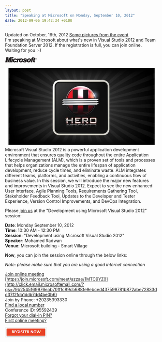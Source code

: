 ```yaml
---
layout: post
title: "Speaking at Microsoft on Monday, September 10, 2012"
date: 2012-09-06 19:42:34 +0100
---
```


Updated on October, 16th, 2012 [Some pictures from the event](https://mohamedradwan.com/events/ "Bizspark event pictures")  
I'm speaking at Microsoft about what's new in Visual Studio 2012 and Team Foundation Server 2012. If the registration is full, you can join online. Waiting for you :-)

![microsoft](/assets/images/2012/09/microsoft.gif)

**![Hero_Emailer_01](/assets/images/2012/09/hero_emailer_01.jpg)**  
Microsoft Visual Studio 2012 is a powerful application development environment that ensures quality code throughout the entire Application Lifecycle Management (ALM), which is a proven set of tools and processes that helps organizations manage the entire lifespan of application development, reduce cycle times, and eliminate waste. ALM integrates different teams, platforms, and activities, enabling a continuous flow of business value. In this session, we will introduce the major new features and improvements in Visual Studio 2012. Expect to see the new enhanced User Interface, Agile Planning Tools, Requirements Gathering Tool, Stakeholder Feedback Tool, Updates to the Developer and Tester Experience, Version Control Improvements, and DevOps Integration.

Please [join us](http://click.email.microsoftemail.com/?qs=79b2545169976eab3700e770a3e4fadbd139b5a7e56d26a57f5c8f6685a8b258006f3d7fc2864ccd) at the "Development using Microsoft Visual Studio 2012" session:

**Date**: Monday September 10, 2012  
**Time**: 10:30 AM - 12:30 PM  
**Session**: "Development using Microsoft Visual Studio 2012"  
**Speaker**: Mohamed Radwan  
**Venue**: Microsoft building - Smart Village

**Now**, you can join the session online through the below links:

*Note: please make sure that you are using a good internet connection*

[Join online meeting](http://click.email.microsoftemail.com/?qs=79b2545169976eab70ff1c89cb688fe9ebced437599781b872abe72833dc37f2fda1ddb7dd4be0b6)  
[https://join.microsoft.com/meet/azzae/1MTC9YZ0](http://click.email.microsoftemail.com/?qs=79b2545169976eab70ff1c89cb688fe9ebced437599781b872abe72833dc37f2fda1ddb7dd4be0b6)  
Join by Phone: +20235393330  
[Find a local number](http://click.email.microsoftemail.com/?qs=79b2545169976eab3a89cfa023ab68baf9956f01a6fdb9127ab7764510184da1a066e467350f8935)  
Conference ID: 95592439  
[Forgot your dial-in PIN?](http://click.email.microsoftemail.com/?qs=79b2545169976eab3a89cfa023ab68baf9956f01a6fdb9127ab7764510184da1a066e467350f8935)  
[First online meeting?](http://click.email.microsoftemail.com/?qs=79b2545169976eab9002f08976f11de6e9b6337f183ebca08fd0f516a1696d3ce63857d676f39476)  

![register+now](/assets/images/2012/09/registernow.png "register+now")
